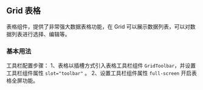 <div class="demo-header">
<p class="overviewicon">
  <span class="wapi-list-form"/>
</p>

## Grid 表格

<nova-uxlink widget-name="Grid"></nova-uxlink>

表格组件，提供了非常强大数据表格功能，在 Grid 可以展示数据列表，可以对数据列表进行选择、编辑等。
</div>

### 基本用法

工具栏配置步骤：
1、表格以插槽方式引入表格工具栏组件 `GridToolbar`，并设置工具栏组件属性 `slot="toolbar"` 。
2、设置工具栏组件属性 `full-screen` 开启表格全屏功能。

<nova-demo-view link="grid/aui3-first-menu/export-excel"></nova-demo-view>

<br>
